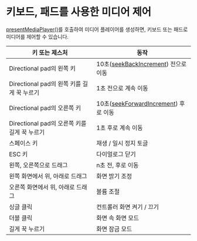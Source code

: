 # 키보드, 패드를 사용한 미디어 제어

[presentMediaPlayer()](../../how-to-use/home.md#presentmediaplayer)를 호출하여 미디어 플레이어를 생성하면, 키보드 또는 패드로 미디어를 제어할 수 있습니다.

|키 또는 제스처|동작|
|---|---|
|Directional pad의 왼쪽 키|10초([seekBackIncrement](../../interface/media-player/details.md#seekbackincrement)) 전으로 이동|
|Directional pad의 왼쪽 키를 길게 꾹 누르기|1초 전으로 계속 이동|
|Directional pad의 오른쪽 키|10초([seekForwardIncrement](../../interface/media-player/details.md#seekforwardincrement)) 후로 이동|
|Directional pad의 오른쪽 키를 길게 꾹 누르기|1초 후로 계속 이동|
|스페이스 키|재생 / 일시 정지 토글|
|ESC 키|다이얼로그 닫기|
|왼쪽, 오른쪽으로 드래그|n초 전, 후로 이동|
|왼쪽 화면에서 위, 아래로 드래그|화면 밝기 조정|
|오른쪽 화면에서 위, 아래로 드래그|볼륨 조절|
|싱글 클릭|컨트롤러 화면 켜기 / 끄기|
|더블 클릭|화면 속 화면 모드|
|길게 꾹 누르기|화면 잠금 모드|

